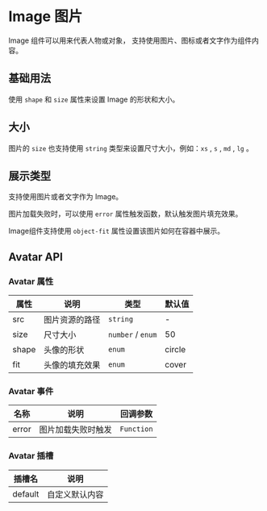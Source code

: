 # Image 图片

<p>Image 组件可以用来代表人物或对象， 支持使用图片、图标或者文字作为组件内容。</p>

## 基础用法

<p>
使用 <code>shape</code> 和 <code>size</code> 属性来设置 Image 的形状和大小。
</p>

<demo vue="../../example/image/base.vue"></demo>

## 大小

<p>图片的 <code>size</code> 也支持使用 <code>string</code> 类型来设置尺寸大小，例如：<code>xs</code> , <code>s</code> , <code>md</code> , <code>lg</code> 。</p>

<!-- <demo vue="../../example/image/size.vue"></demo> -->

## 展示类型

<p>
支持使用图片或者文字作为 Image。
</p>

<!-- <demo vue="../../example/image/src.vue"></demo> -->

<p>图片加载失败时，可以使用 <code>error</code> 属性触发函数，默认触发图片填充效果。</p>

<!-- <demo vue="../../example/image/error.vue"></demo> -->

<p>Image组件支持使用 <code>object-fit</code> 属性设置该图片如何在容器中展示。</p>

<!-- <demo vue="../../example/image/fit.vue"></demo> -->

## Avatar API

### Avatar 属性

| 属性  | 说明           | 类型                                            | 默认值 |
| ----- | -------------- | ----------------------------------------------- | ------ |
| src   | 图片资源的路径 | `string`                                        | -      |
| size  | 尺寸大小       | `number` / `enum`<Tool value="xs,sm,lg"></Tool> | 50     |
| shape | 头像的形状     | `enum`<Tool value="square,circle"></Tool>       | circle |
| fit   | 头像的填充效果 | `enum`<Tool value="fill,contain,cover"></Tool>  | cover  |

### Avatar 事件

| 名称  | 说明               | 回调参数                                            |
| ----- | ------------------ | --------------------------------------------------- |
| error | 图片加载失败时触发 | `Function`<Tool value="(evt: MouseEvent) => void"/> |

### Avatar 插槽

| 插槽名  | 说明           |
| ------- | -------------- |
| default | 自定义默认内容 |
